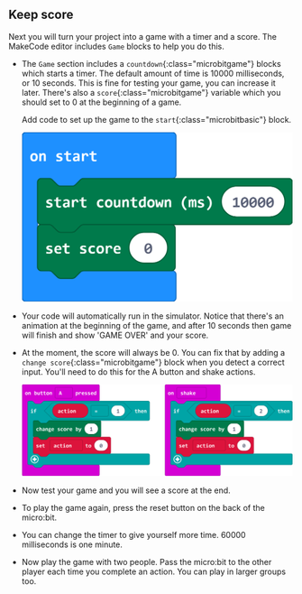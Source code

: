 ## Keep score

Next you will turn your project into a game with a timer and a score. The MakeCode editor includes `Game` blocks to help you do this.

+ The `Game` section includes a `countdown`{:class="microbitgame"} blocks which starts a timer. The default amount of time is 10000 milliseconds, or 10 seconds. This is fine for testing your game, you can increase it later. There's also a `score`{:class="microbitgame"} variable which you should set to 0 at the beginning of a game.

  Add code to set up the game to the `start`{:class="microbitbasic"} block.

  ![game setup code](images/doit-countdown.png)

+ Your code will automatically run in the simulator. Notice that there's an animation at the beginning of the game, and after 10 seconds then game will finish and show 'GAME OVER' and your score. 

+ At the moment, the score will always be 0. You can fix that by adding a `change score`{:class="microbitgame"} block when you detect a correct input. You'll need to do this for the A button and shake actions.

  ![game setup code](images/doit-score.png)

+ Now test your game and you will see a score at the end. 

+ To play the game again, press the reset button on the back of the micro:bit. 

+ You can change the timer to give yourself more time. 60000 milliseconds is one minute. 

+ Now play the game with two people. Pass the micro:bit to the other player each time you complete an action. You can play in larger groups too. 



